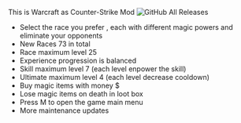This is Warcraft as Counter-Strike Mod 
![GitHub All Releases](https://img.shields.io/github/downloads/danielvoicu136/gameplay_cstrike_war3re/total?label=total%20downloads)
- Select the race you prefer , each with different magic powers and eliminate your opponents
- New Races 73 in total 
- Race maximum level 25
- Experience progression is balanced   
- Skill maximum level 7 (each level enpower the skill) 
- Ultimate maximum level 4 (each level decrease cooldown)
- Buy magic items with money $
- Lose magic items on death in loot box
- Press M to open the game main menu
- More maintenance updates



